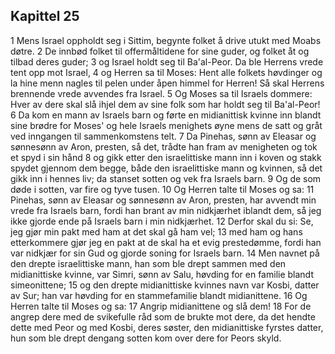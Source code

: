 ## Kapittel 25

1 Mens Israel oppholdt seg i Sittim, begynte folket å drive utukt med Moabs døtre.
2 De innbød folket til offermåltidene for sine guder, og folket åt og tilbad deres guder;
3 og Israel holdt seg til Ba'al-Peor. Da ble Herrens vrede tent opp mot Israel,
4 og Herren sa til Moses: Hent alle folkets høvdinger og la hine menn nagles til pelen under åpen himmel for Herren! Så skal Herrens brennende vrede avvendes fra Israel.
5 Og Moses sa til Israels dommere: Hver av dere skal slå ihjel dem av sine folk som har holdt seg til Ba'al-Peor!
6 Da kom en mann av Israels barn og førte en midianittisk kvinne inn blandt sine brødre for Moses' og hele Israels menighets øyne mens de satt og gråt ved inngangen til sammenkomstens telt.
7 Da Pinehas, sønn av Eleasar og sønnesønn av Aron, presten, så det, trådte han fram av menigheten og tok et spyd i sin hånd
8 og gikk etter den israelittiske mann inn i koven og stakk spydet gjennom dem begge, både den israelittiske mann og kvinnen, så det gikk inn i hennes liv; da stanset sotten og vek fra Israels barn.
9 Og de som døde i sotten, var fire og tyve tusen.
10 Og Herren talte til Moses og sa:
11 Pinehas, sønn av Eleasar og sønnesønn av Aron, presten, har avvendt min vrede fra Israels barn, fordi han brant av min nidkjærhet iblandt dem, så jeg ikke gjorde ende på Israels barn i min nidkjærhet.
12 Derfor skal du si: Se, jeg gjør min pakt med ham at det skal gå ham vel;
13 med ham og hans etterkommere gjør jeg en pakt at de skal ha et evig prestedømme, fordi han var nidkjær for sin Gud og gjorde soning for Israels barn.
14 Men navnet på den drepte israelittiske mann, han som ble drept sammen med den midianittiske kvinne, var Simri, sønn av Salu, høvding for en familie blandt simeonittene;
15 og den drepte midianittiske kvinnes navn var Kosbi, datter av Sur; han var høvding for en stammefamilie blandt midianittene.
16 Og Herren talte til Moses og sa:
17 Angrip midianittene og slå dem!
18 For de angrep dere med de svikefulle råd som de brukte mot dere, da det hendte dette med Peor og med Kosbi, deres søster, den midianittiske fyrstes datter, hun som ble drept dengang sotten kom over dere for Peors skyld.
